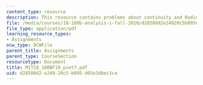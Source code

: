 ```yaml
---
content_type: resource
description: This resource contains problems about continuity and Rudin.
file: /media/courses/18-100b-analysis-i-fall-2010/d28588d2e24920c5b095d05e3dbec3ca_MIT18_100BF10_pset7.pdf
file_type: application/pdf
learning_resource_types:
- Assignments
ocw_type: OCWFile
parent_title: Assignments
parent_type: CourseSection
resourcetype: Document
title: MIT18_100BF10_pset7.pdf
uid: d28588d2-e249-20c5-b095-d05e3dbec3ca
---
```


